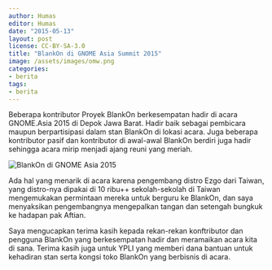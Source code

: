 ```yaml
---
author: Humas
editor: Humas
date: "2015-05-13"
layout: post
license: CC-BY-SA-3.0
title: "BlankOn di GNOME Asia Summit 2015"
image: /assets/images/omw.png
categories:
- berita
tags:
- berita
---
```


Beberapa kontributor Proyek BlankOn berkesempatan hadir di acara GNOME.Asia
2015 di Depok Jawa Barat. Hadir baik sebagai pembicara maupun berpartisipasi
dalam stan BlankOn di lokasi acara. Juga beberapa kontributor pasif dan
kontributor di awal-awal BlankOn berdiri juga hadir sehingga acara mirip
menjadi ajang reuni yang meriah.

![BlankOn di GNOME Asia
2015](https://c4.staticflickr.com/8/7673/17455390056_866e11d060_h.jpg)  

  

Ada hal yang menarik di acara karena pengembang distro Ezgo dari Taiwan, yang
distro-nya dipakai di 10 ribu++ sekolah-sekolah di Taiwan mengemukakan
permintaan mereka untuk berguru ke BlankOn, dan saya menyaksikan pengembangnya
mengepalkan tangan dan setengah bungkuk ke hadapan pak Aftian.

  

Saya mengucapkan terima kasih kepada rekan-rekan konftributor dan pengguna
BlankOn yang berkesempatan hadir dan meramaikan acara kita di sana. Terima
kasih juga untuk YPLI yang memberi dana bantuan untuk kehadiran stan serta
kongsi toko BlankOn yang berbisnis di acara.


    